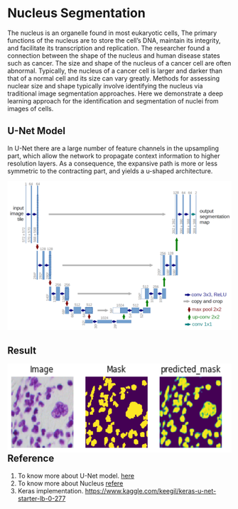 # Nucleus Segmentation

The nucleus is an organelle found in most eukaryotic cells, The primary functions of the nucleus are to store the cell’s DNA, maintain its integrity, and facilitate its transcription and replication. The researcher found a connection between the shape of the nucleus and human disease states such as cancer. The size and shape of the nucleus of a cancer cell are often abnormal. Typically, the nucleus of a cancer cell is larger and darker than that of a normal cell and its size can vary greatly. Methods for assessing nuclear size and shape typically involve identifying the nucleus via traditional image segmentation approaches. Here we demonstrate a deep learning approach for the identification and segmentation of nuclei from images of cells.

## U-Net Model 

In U-Net there are a large number of feature channels in the upsampling part, which allow the network to propagate context information to higher resolution layers. As a consequence, the expansive path is more or less symmetric to the contracting part, and yields a u-shaped architecture.

<img src="https://github.com/Rakeshvcr/Nucleus_segmentation/blob/master/images/u-net-architecture.png" width="700">

## Result

<img align="left" src="https://github.com/Rakeshvcr/Nucleus_segmentation/blob/master/images/Image.png" width="550" height="200" > <br />

## Reference

1. To know more about U-Net model. [here](https://arxiv.org/pdf/1505.04597.pdf)
2. To know more about Nucleus [refere](https://www.cancer.org/treatment/understanding-your-diagnosis/tests/testing-biopsy-and-cytology-specimens-for-cancer/what-doctors-look-for.html)
3. Keras implementation. <https://www.kaggle.com/keegil/keras-u-net-starter-lb-0-277>
